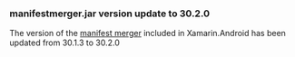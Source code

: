 ### manifestmerger.jar version update to 30.2.0

The version of the [manifest merger][0] included in Xamarin.Android
has been updated from 30.1.3 to 30.2.0

[0]: https://developer.android.com/studio/build/manifest-merge.html
